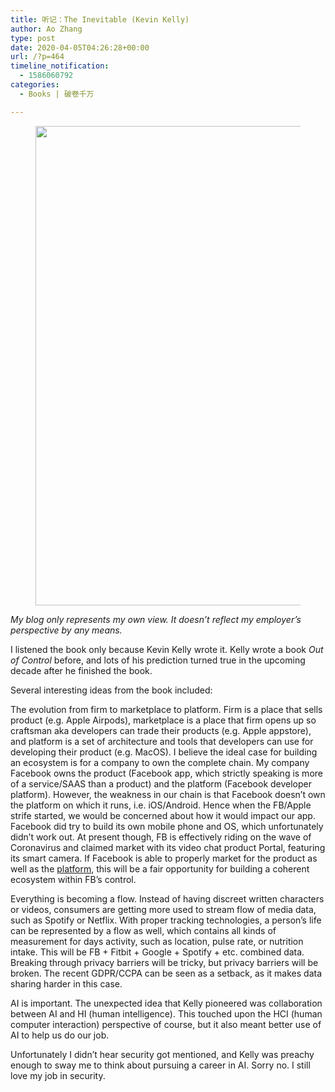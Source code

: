 ```yaml
---
title: 听记：The Inevitable (Kevin Kelly)
author: Ao Zhang
type: post
date: 2020-04-05T04:26:28+00:00
url: /?p=464
timeline_notification:
  - 1586060792
categories:
  - Books | 破卷千万

---
```

<div class="wp-block-image is-style-default">
  <figure class="aligncenter size-large is-resized"><img loading="lazy" decoding="async" src="http://wp.docker.localhost:8000/wp-content/uploads/2020/04/theinevitable-1.jpeg?w=667" alt="" class="wp-image-500" width="500" height="767" srcset="http://wp.docker.localhost:8000/wp-content/uploads/2020/04/theinevitable-1.jpeg 704w, http://wp.docker.localhost:8000/wp-content/uploads/2020/04/theinevitable-1-196x300.jpeg 196w, http://wp.docker.localhost:8000/wp-content/uploads/2020/04/theinevitable-1-667x1024.jpeg 667w" sizes="auto, (max-width: 500px) 100vw, 500px" /></figure>
</div>



_My blog only represents my own view. It doesn&#8217;t reflect my employer&#8217;s perspective by any means._

I listened the book only because Kevin Kelly wrote it. Kelly wrote a book _Out of Control_ before, and lots of his prediction turned true in the upcoming decade after he finished the book. 

Several interesting ideas from the book included:

The evolution from firm to marketplace to platform. Firm is a place that sells product (e.g. Apple Airpods), marketplace is a place that firm opens up so craftsman aka developers can trade their products (e.g. Apple appstore), and platform is a set of architecture and tools that developers can use for developing their product (e.g. MacOS). I believe the ideal case for building an ecosystem is for a company to own the complete chain. My company Facebook owns the product (Facebook app, which strictly speaking is more of a service/SAAS than a product) and the platform (Facebook developer platform). However, the weakness in our chain is that Facebook doesn&#8217;t own the platform on which it runs, i.e. iOS/Android. Hence when the FB/Apple strife started, we would be concerned about how it would impact our app. Facebook did try to build its own mobile phone and OS, which unfortunately didn&#8217;t work out. At present though, FB is effectively riding on the wave of Coronavirus and claimed market with its video chat product Portal, featuring its smart camera. If Facebook is able to properly market for the product as well as the [platform][1], this will be a fair opportunity for building a coherent ecosystem within FB&#8217;s control.

Everything is becoming a flow. Instead of having discreet written characters or videos, consumers are getting more used to stream flow of media data, such as Spotify or Netflix. With proper tracking technologies, a person&#8217;s life can be represented by a flow as well, which contains all kinds of measurement for days activity, such as location, pulse rate, or nutrition intake. This will be FB + Fitbit + Google + Spotify + etc. combined data. Breaking through privacy barriers will be tricky, but privacy barriers will be broken. The recent GDPR/CCPA can be seen as a setback, as it makes data sharing harder in this case. 

AI is important. The unexpected idea that Kelly pioneered was collaboration between AI and HI (human intelligence). This touched upon the HCI (human computer interaction) perspective of course, but it also meant better use of AI to help us do our job. 

Unfortunately I didn&#8217;t hear security got mentioned, and Kelly was preachy enough to sway me to think about pursuing a career in AI. Sorry no. I still love my job in security.

 [1]: https://developers.facebook.com/products/portal/